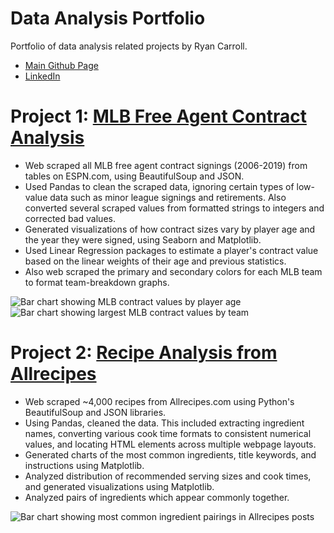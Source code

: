 # Data Analysis Portfolio
Portfolio of data analysis related projects by Ryan Carroll.
* [Main Github Page](https://github.com/ryanjcarroll)
* [LinkedIn](https://www.linkedin.com/in/ryan770)

# Project 1: [MLB Free Agent Contract Analysis](https://github.com/ryanjcarroll/MLB-Free-Agents-Data-Analysis)
* Web scraped all MLB free agent contract signings (2006-2019) from tables on ESPN.com, using BeautifulSoup and JSON.
* Used Pandas to clean the scraped data, ignoring certain types of low-value data such as minor league signings and retirements. Also converted several scraped values from formatted strings to integers and corrected bad values.
* Generated visualizations of how contract sizes vary by player age and the year they were signed, using Seaborn and Matplotlib.
* Used Linear Regression packages to estimate a player's contract value based on the linear weights of their age and previous statistics.
* Also web scraped the primary and secondary colors for each MLB team to format team-breakdown graphs.

![Bar chart showing MLB contract values by player age](https://i.imgur.com/4VR4Svb.png)
![Bar chart showing largest MLB contract values by team](https://i.imgur.com/p1ZD6hL.png)

# Project 2: [Recipe Analysis from Allrecipes](https://github.com/ryanjcarroll/Recipes-Data-Analysis)
* Web scraped ~4,000 recipes from Allrecipes.com using Python's BeautifulSoup and JSON libraries.
* Using Pandas, cleaned the data. This included extracting ingredient names, converting various cook time formats to consistent numerical values, and locating HTML elements across multiple webpage layouts.
* Generated charts of the most common ingredients, title keywords, and instructions using Matplotlib.
* Analyzed distribution of recommended serving sizes and cook times, and generated visualizations using Matplotlib.
* Analyzed pairs of ingredients which appear commonly together.

![Bar chart showing most common ingredient pairings in Allrecipes posts](https://i.imgur.com/8Bj57tA.png)
